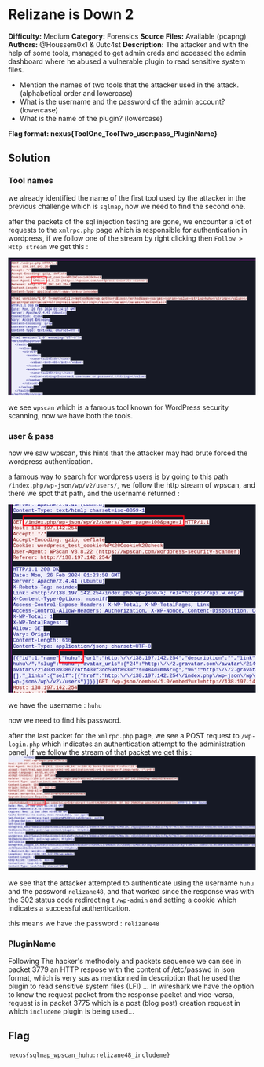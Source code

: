 # Relizane is Down 2

**Difficulty:** Medium 
**Category:** Forensics 
**Source Files:** Available (pcapng)
**Authors:** @Houssem0x1 & 0utc4st 
**Description:** The attacker and with the help of some tools, managed to get admin  creds and accessed the admin dashboard where he abused a vulnerable  plugin to read sensitive system files.

- Mention the names of two tools that the attacker used in the attack. (alphabetical order and lowercase)
- What is the username and the password of the admin account?   (lowercase) 
- What is the name of the plugin? (lowercase)

**Flag format: nexus{ToolOne_ToolTwo_user:pass_PluginName}**

## Solution

### Tool names

we already identified the name of the first tool used by the attacker in the previous challenge which is `sqlmap`, now we need to find the second one.

after the packets of the sql injection testing are gone, we encounter a lot of requests to the `xmlrpc.php` page which is responsible for authentication in wordpress, if we follow one of the stream by right clicking then `Follow > Http stream` we get this :

![stream](writeup_images/stream.png)

we see `wpscan` which is a famous tool known for WordPress security scanning, now we have both the tools.

### user & pass

now we saw wpscan, this hints that the attacker may had brute forced the wordpress authentication.

a famous way to search for wordpress users is by going to this path `/index.php/wp-json/wp/v2/users/`, we follow the http stream of wpscan, and there we spot that path, and the username returned :

![user](writeup_images/user.png)

we have the username : `huhu`

now we need to find his password.

after the last packet for the `xmlrpc.php` page, we see a POST request to `/wp-login.php` which indicates an authentication attempt to the administration panel, if we follow the stream of that packet we get this :
![user](writeup_images/pass.png)

we see that the attacker attempted to authenticate using the username `huhu` and the password `relizane48`, and that worked since the response was with the 302 status code redirecting t `/wp-admin` and setting a cookie which indicates a successful authentication.

this means we have the password : `relizane48`

### PluginName
Following The hacker's methodoly and packets sequence we can see in packet 3779 an HTTP respose with the content of /etc/passwd in json format, which is very sus as mentionned in description that he used the plugin to read sensitive system files (LFI) ... In wireshark we have the option to know the request packet from the response packet and vice-versa, request is in packet 3775 which is a post (blog post) creation request in which ```includeme``` plugin is being used...

## Flag

`nexus{sqlmap_wpscan_huhu:relizane48_includeme}`
